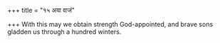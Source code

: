 +++
title = "१५ अया वाजं"

+++
With this may we obtain strength God-appointed, and brave sons gladden us through a hundred winters.